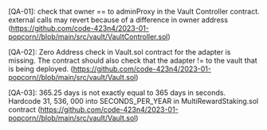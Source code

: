 [QA-01]: check that owner == to adminProxy in the Vault Controller contract. external calls may revert because of a difference in owner address (https://github.com/code-423n4/2023-01-popcorn//blob/main/src/vault/VaultController.sol)

[QA-02]: Zero Address check in Vault.sol contract for the adapter is missing. The contract should also check that the adapter != to the vault that is being deployed. (https://github.com/code-423n4/2023-01-popcorn//blob/main/src/vault/Vault.sol)

[QA-03]: 365.25 days is not exactly equal to 365 days in seconds. Hardcode 31, 536, 000 into SECONDS_PER_YEAR in MultiRewardStaking.sol contract (https://github.com/code-423n4/2023-01-popcorn//blob/main/src/vault/Vault.sol)